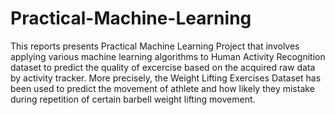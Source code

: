 # Practical-Machine-Learning
This reports presents Practical Machine Learning Project that involves applying various machine learning algorithms to Human Activity Recognition dataset to predict the quality of excercise based on the acquired raw data by activity tracker. More precisely, the Weight Lifting Exercises Dataset has been used to predict the movement of athlete and how likely they mistake during repetition of certain barbell weight lifting movement. 
